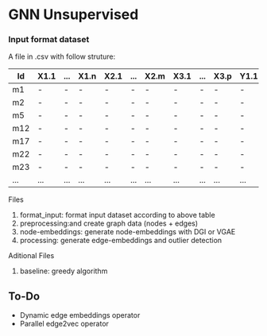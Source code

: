 # GNN Unsupervised

### Input format dataset
A file in .csv with follow struture:

| Id  | X1.1 | ... | X1.n | X2.1 | ... | X2.m | X3.1 | ... | X3.p | Y1.1 | ... | Y1.q | Y2.1 | ... | Y2.r | Y3.1 | ... | Y3.s |
| --- | --- | --- | --- | --- | --- | --- | --- | --- | --- | --- | --- | --- | --- | --- | --- | --- | --- | --- |
| m1 | - | - | - | - | - | - | - | - | - | - | - | - | - | - | - | - | - | - |
| m2 | - | - | - | - | - | - | - | - | - | - | - | - | - | - | - | - | - | - |
| m5 | - | - | - | - | - | - | - | - | - | - | - | - | - | - | - | - | - | - |
| m12 | - | - | - | - | - | - | - | - | - | - | - | - | - | - | - | - | - | - |
| m17 | - | - | - | - | - | - | - | - | - | - | - | - | - | - | - | - | - | - |
| m22 | - | - | - | - | - | - | - | - | - | - | - | - | - | - | - | - | - | - |
| m23 | - | - | - | - | - | - | - | - | - | - | - | - | - | - | - | - | - | - |
| ... | ... | ... | ... |... | ... | ... | ... | ... | ... | ... | ... | ... | ... | ... | ... | ... | ... | ... |

Files

1. format_input: format input dataset according to above table 
2. preprocessing:and create graph data (nodes + edges)
3. node-embeddings: generate node-embeddings with DGI or VGAE
4. processing: generate edge-embeddings and outlier detection

Aditional Files
1. baseline: greedy algorithm

## To-Do
- Dynamic edge embeddings operator
- Parallel edge2vec operator